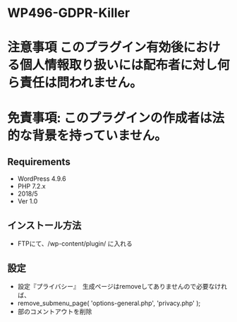 # WP496-GDPR-Killer
# 注意事項 このプラグイン有効後における個人情報取り扱いには配布者に対し何ら責任は問われません。
# 免責事項: このプラグインの作成者は法的な背景を持っていません。

## Requirements
* WordPress 4.9.6
* PHP 7.2.x
* 2018/5
* Ver 1.0

## インストール方法
* FTPにて、/wp-content/plugin/ に入れる

## 設定
* 設定『プライバシー』　生成ページはremoveしてありませんので必要なければ、
* remove_submenu_page( 'options-general.php', 'privacy.php' );
* 部のコメントアウトを削除
